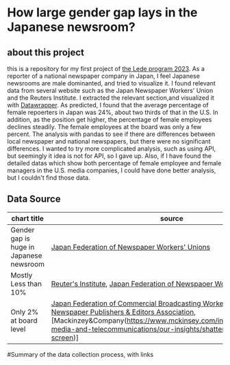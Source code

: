 # How large gender gap lays in the Japanese newsroom?
## about this project
this is a repository for my first project of [the Lede program 2023](https://ledeprogram.com/).
As a reporter of a national newspaper company in Japan, I feel Japanese newsrooms are male dominanted, and tried to visualize it.
I found relevant data from several website such as the Japan Newspaper Workers' Union and the Reuters Institute. I extracted the relevant section,and visualized it with [Datawrapper](https://www.datawrapper.de/).
As predicted, I found that the average percentage of female repoerters in Japan was 24%, about two thirds of that in the U.S. In addition, as the position get higher, the percentage of female employees declines steadily. The female employees at the board was only a few percent.
The analysis with pandas to see if there are differences between local newspaper and national newspapers, but there were no significant differences.
I wanted to try more complicated analysis, such as using API, but seemingly it idea is not for API, so I gave up. Also, if I have found the detailed datas which show both percentage of female employee and female managers in the U.S. media companies, I could have done better analysis, but I couldn't find those data.

## Data Source
|chart title|source|
|---|---|
|Gender gap is huge in Japanese newsroom|[Japan Federation of Newspaper Workers' Unions](http://shimbunroren.or.jp/wp-content/uploads/2020/04/20200306MIC-1.pdf)|
|Mostly Less than 10%|[Reuter's Institute](https://reutersinstitute.politics.ox.ac.uk/women-and-leadership-news-media-2021-evidence-12-markets), [Japan Federation of Newspaoer Workers' Union](http://shimbunroren.or.jp/wp-content/uploads/2020/04/20200306MIC-1.pdf)|
|Only 2% at board level|[Japan Federation of Commercial Broadcasting Workers' Union](https://www.minpororen.jp/?p=2293.%20%20https://www.pressnet.or.jp/news/headline/221108_14788.html%20%20https://www.mckinsey.com/industries/technology-media-and-telecommunications/our-insights/shattering-the-glass-screen%E3%80%80), [The Japan Newspaper Publishers & Editors Association](https://www.pressnet.or.jp/news/headline/221108_14788.html), [Mackinzey&Company(https://www.mckinsey.com/industries/technology-media-and-telecommunications/our-insights/shattering-the-glass-screen)]|

#Summary of the data collection process, with links

